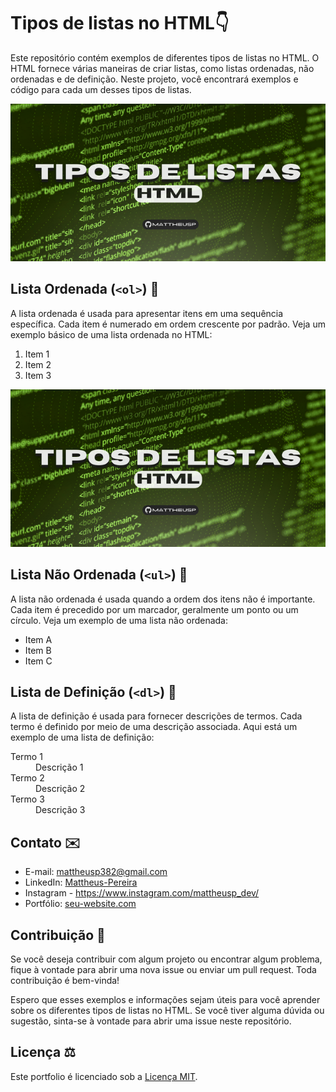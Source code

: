 # Tipos de listas no HTML👇

Este repositório contém exemplos de diferentes tipos de listas no HTML. O HTML fornece várias maneiras de criar listas, como listas ordenadas, não ordenadas e de definição. Neste projeto, você encontrará exemplos e código para cada um desses tipos de listas.

![Tumbnail](/thumbnail%20tiposdelistas.png)

## Lista Ordenada (`<ol>`) 🔽

A lista ordenada é usada para apresentar itens em uma sequência específica. Cada item é numerado em ordem crescente por padrão. Veja um exemplo básico de uma lista ordenada no HTML:
<ol>
  <li>Item 1</li>
  <li>Item 2</li>
  <li>Item 3</li>
</ol> 

![Tumbnail](/thumbnail%20tiposdelistas.png)

## Lista Não Ordenada (`<ul>`) 🔽
 
A lista não ordenada é usada quando a ordem dos itens não é importante. Cada item é precedido por um marcador, geralmente um ponto ou um círculo. Veja um exemplo de uma lista não ordenada:

<ul>
  <li>Item A</li>
  <li>Item B</li>
  <li>Item C</li>
</ul>


## Lista de Definição (`<dl>`) 🔽

A lista de definição é usada para fornecer descrições de termos. Cada termo é definido por meio de uma descrição associada. Aqui está um exemplo de uma lista de definição:

<dl>
  <dt>Termo 1</dt>
  <dd>Descrição 1</dd>
  <dt>Termo 2</dt>
  <dd>Descrição 2</dd>
  <dt>Termo 3</dt>
  <dd>Descrição 3</dd>
</dl>


## Contato ✉️

- E-mail: mattheusp382@gmail.com
- LinkedIn: [Mattheus-Pereira](https://www.linkedin.com/in/mattheuspereira/)
- Instagram - https://www.instagram.com/mattheusp_dev/
- Portfólio: [seu-website.com](https://www.seu-website.com)

## Contribuição 🤝

Se você deseja contribuir com algum projeto ou encontrar algum problema, fique à vontade para abrir uma nova issue ou enviar um pull request. Toda contribuição é bem-vinda!

Espero que esses exemplos e informações sejam úteis para você aprender sobre os diferentes tipos de listas no HTML. Se você tiver alguma dúvida ou sugestão, sinta-se à vontade para abrir uma issue neste repositório.

## Licença ⚖️

Este portfolio é licenciado sob a [Licença MIT](https://opensource.org/licenses/MIT).